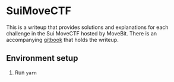 # SuiMoveCTF
This is a writeup that provides solutions and explanations for each challenge in the Sui MoveCTF hosted by MoveBit. There is an accompanying [gitbook](https://dantheman8300.gitbook.io/move-ctf-writeup/) that holds the writeup. 

## Environment setup
1. Run `yarn`
